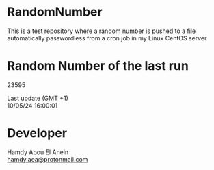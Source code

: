 # RandomNumber    
This is a test repository where a random number is pushed to a file automatically passwordless from a cron job in my Linux CentOS server    
# Random Number of the last run   
23595
      
Last update (GMT +1)    
10/05/24 16:00:01
# Developer    
Hamdy Abou El Anein   
hamdy.aea@protonmail.com
